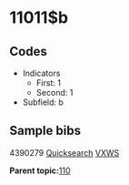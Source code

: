# 11011$b

## Codes

-   Indicators
    -   First: 1
    -   Second: 1
-   Subfield: b

## Sample bibs

4390279 [Quicksearch](https://search.library.yale.edu/catalog/4390279) [VXWS](http://prodorbis.library.yale.edu:7014/vxws/GetHoldingsService?bibId=4390279)

**Parent topic:**[110](../../tags/110/110.md)

